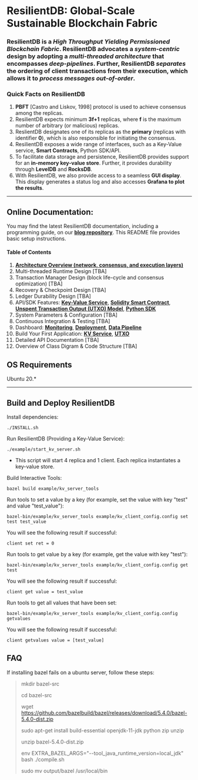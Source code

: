 # ResilientDB: Global-Scale Sustainable Blockchain Fabric

### ResilientDB is a *High Throughput Yielding Permissioned Blockchain Fabric*. ResilientDB advocates a *system-centric* design by adopting a *multi-threaded architecture* that encompasses *deep-pipelines*. Further, ResilientDB *separates* the ordering of client transactions from their execution, which allows it to *process messages out-of-order*.

### Quick Facts on ResilientDB
1. **PBFT** [Castro and Liskov, 1998] protocol is used to achieve consensus among the replicas.
2. ResilientDB expects minimum **3f+1** replicas, where **f** is the maximum number of arbitrary (or malicious) replicas.
3. ReslientDB designates one of its replicas as the **primary** (replicas with identifier **0**), which is also responsible for initiating the consensus.
4. ResilientDB exposes a wide range of interfaces, such as a Key-Value service, **Smart Contracts**, Python SDK/API.
5. To facilitate data storage and persistence, ResilientDB provides support for an **in-memory key-value store**. Further, it provides durability through  **LevelDB** and **RocksDB**.
6. With ResilientDB, we also provide access to a seamless **GUI display**. This display generates a status log and also accesses **Grafana to plot the results**. 

---


## Online Documentation:

You may find the latest ResilientDB documentation, including a programming guide, on our **[blog repository](https://blog.resilientdb.com/archive.html?tag=NexRes)**. This README file provides basic setup instructions.

#### Table of Contents
1. **[Architecture Overview (network, consensus, and execution layers)](https://blog.resilientdb.com/2022/09/27/What_Is_NexRes.html)**
2. Multi-threaded Runtime Design [TBA]
3. Transaction Manager Design (block life-cycle and consensus optimization) [TBA]
4. Recovery & Checkpoint Design [TBA]
5. Ledger Durability Design [TBA]
6. API/SDK Features: **[Key-Value Service](https://blog.resilientdb.com/2022/09/28/GettingStartedNexRes.html)**, **[Solidity Smart Contract](https://blog.resilientdb.com/2023/01/15/GettingStartedSmartContract.html)**, **[Unspent Transaction Output (UTXO) Model](https://blog.resilientdb.com/2023/02/12/UtxoOnNexres.html)**, **[Python SDK](https://blog.resilientdb.com/2023/02/01/UsingPythonSDK.html)**
7. System Parameters & Configuration  [TBA]
8. Continuous Integration & Testing [TBA]
9. Dashboard: **[Monitoring](https://blog.resilientdb.com/2022/12/06/NexResGrafanaDashboardInstallation.html)**, **[Deployment](https://blog.resilientdb.com/2022/12/06/DeployGrafanaDashboardOnOracleCloud.html)**, **[Data Pipeline](https://blog.resilientdb.com/2022/12/12/NexResGrafanaDashboardPipeline.html)**
10. Build Your First Application: **[KV Service](https://blog.resilientdb.com/2022/09/28/StartYourApplication.html)**, **[UTXO](https://blog.resilientdb.com/2023/02/12/GettingStartedOnUtxo.html)**
11. Detailed API Documentation  [TBA]
12. Overview of Class Digram & Code Structure  [TBA]

## OS Requirements
Ubuntu 20.*

---

## Build and Deploy ResilientDB

Install dependencies:

    ./INSTALL.sh


Run ResilientDB (Providing a Key-Value Service):

    ./example/start_kv_server.sh
    
- This script will start 4 replica and 1 client. Each replica instantiates a key-value store.

Build Interactive Tools:

    bazel build example/kv_server_tools

Run tools to set a value by a key (for example, set the value with key "test" and value "test_value"):

    bazel-bin/example/kv_server_tools example/kv_client_config.config set test test_value
    
You will see the following result if successful:

    client set ret = 0

Run tools to get value by a key (for example, get the value with key "test"):

    bazel-bin/example/kv_server_tools example/kv_client_config.config get test
    
You will see the following result if successful:

    client get value = test_value

Run tools to get all values that have been set:

    bazel-bin/example/kv_server_tools example/kv_client_config.config getvalues

You will see the following result if successful:

    client getvalues value = [test_value]



## FAQ

If installing bazel fails on a ubuntu server, follow these steps:

> mkdir bazel-src
>
> cd bazel-src
>
> wget https://github.com/bazelbuild/bazel/releases/download/5.4.0/bazel-5.4.0-dist.zip
>
> sudo apt-get install build-essential openjdk-11-jdk python zip unzip
>
> unzip bazel-5.4.0-dist.zip
>
> env EXTRA_BAZEL_ARGS="--tool_java_runtime_version=local_jdk" bash ./compile.sh
>
> sudo mv output/bazel /usr/local/bin
